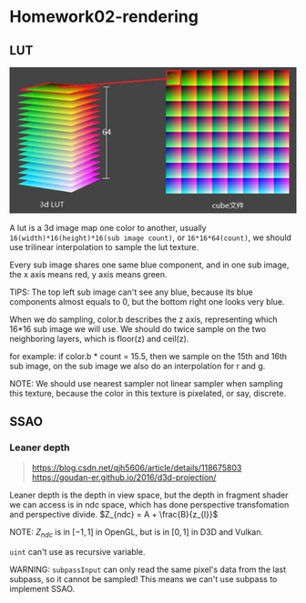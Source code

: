 # Homework02-rendering

## LUT

![3dlut-to-2d](.images/2024-05-13-3dlut-to-2d.jpg)

A lut is a 3d image map one color to another, usually `16(width)*16(height)*16(sub image count)`, or `16*16*64(count)`, we should use trilinear interpolation to sample the lut texture.

Every sub image shares one same blue component, and in one sub image, the x axis means red, y axis means green.

TIPS: The top left sub image can't see any blue, because its blue components almost equals to 0, but the bottom right one looks very blue.
	
When we do sampling, color.b describes the z axis, representing which 16*16 sub image we will use. We should do twice sample on the two neighboring layers, which is floor(z) and ceil(z).

for example: if color.b * count = 15.5, then we sample on the 15th and 16th sub image, on the sub image we also do an interpolation for r and g.

NOTE: We should use nearest sampler not linear sampler when sampling this texture, because the color in this texture is pixelated, or say, discrete.

## SSAO

### Leaner depth

> https://blog.csdn.net/qjh5606/article/details/118675803  
> https://goudan-er.github.io/2016/d3d-projection/

Leaner depth is the depth in view space, but the depth in fragment shader we can access is in ndc space, which has done perspective transfomation and perspective divide. $Z_{ndc} = A + \frac{B}{z_{l}}$

NOTE: $Z_{ndc}$ is in $[-1, 1]$ in OpenGL, but is in $[0, 1]$ in D3D and Vulkan.

`uint` can't use as recursive variable.

WARNING: `subpassInput` can only read the same pixel's data from the last subpass, so it cannot be sampled! This means we can't use subpass to implement SSAO.